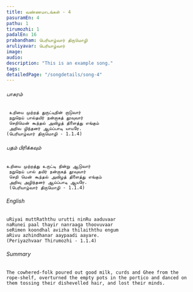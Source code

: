 ```yaml
---
title: ​வண்ணமாடங்கள் - 4
pasuramEn: 4
pathu: 1
tirumozhi: 1
padalEn: 16
prabandham: பெரியாழ்வார் திருமொழி
aruliyavar: பெரியாழ்வார்
image: 
audio: 
description: "This is an example song."
tags: 
detailedPage: "/songdetails/song-4"
---
```

###### பாசுரம்


	 உறியை முற்றத் துருட்டிநின் றாடுவார்
	 நறுநெய் பால்தயிர் நன்றாகத் தூவுவார்
	 செறிமென் கூந்தல் அவிழத் திளைத்து எங்கும்
	 அறிவ ழிந்தனர் ஆய்ப்பாடி யாயரே.
	(பெரியாழ்வார் திருமொழி - 1.1.4)
	

###### பதம் பிரிக்கவும்


	உறியை முற்றத்து உருட்டி நின்று ஆடுவார்
	 நறுநெய் பால் தயிர் நன்றாகத் தூவுவார்
	 செறி மென் கூந்தல் அவிழத் திளைத்து எங்கும்
	 அறிவு அழிந்தனர் ஆய்ப்பாடி ஆயரே.
	 (பெரியாழ்வார் திருமொழி - 1.1.4)
	

###### English


	uRiyai muttRaththu urutti ninRu aaduvaar
	naRunei paal thayir nanraaga thoovuvaar
	seRimen koondhal avizha thilaiththu engum
	aRivu azhindhanar aaypaadi aayare.
	(Periyazhvaar Thirumozhi - 1.1.4)
	

###### Summary


	The cowhered-folk poured out good milk, curds and Ghee from the
	rope-shelf, overturned the empty pots in the portico and danced on
	them tossing their dishevelled hair, and lost their minds.
	